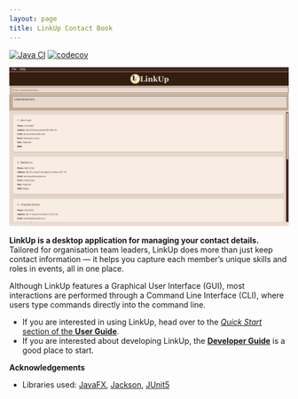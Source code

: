 ```yaml
---
layout: page
title: LinkUp Contact Book
---
```


[![Java CI](https://github.com/AY2526S1-CS2103T-F13-2/tp/actions/workflows/gradle.yml/badge.svg?branch=master)](https://github.com/AY2526S1-CS2103T-F13-2/tp/actions/workflows/gradle.yml)
[![codecov](https://codecov.io/github/AY2526S1-CS2103T-F13-2/tp/graph/badge.svg?token=6CXD68NGYN)](https://codecov.io/github/AY2526S1-CS2103T-F13-2/tp)

![Ui](images/LinkUpUI.png)

**LinkUp is a desktop application for managing your contact details.**
Tailored for organisation team leaders, LinkUp does more than just keep contact information
— it helps you capture each member’s unique skills and roles in events, all in one place.

Although LinkUp features a Graphical User Interface (GUI), most interactions are performed through a Command Line 
Interface (CLI), where users type commands directly into the command line.

* If you are interested in using LinkUp, head over to the [_Quick Start_ section of the **User Guide**](UserGuide.md#getting-started).
* If you are interested about developing LinkUp, the [**Developer Guide**](DeveloperGuide.md) is a good place to start.


**Acknowledgements**

* Libraries used: [JavaFX](https://openjfx.io/), [Jackson](https://github.com/FasterXML/jackson), [JUnit5](https://github.com/junit-team/junit5)
